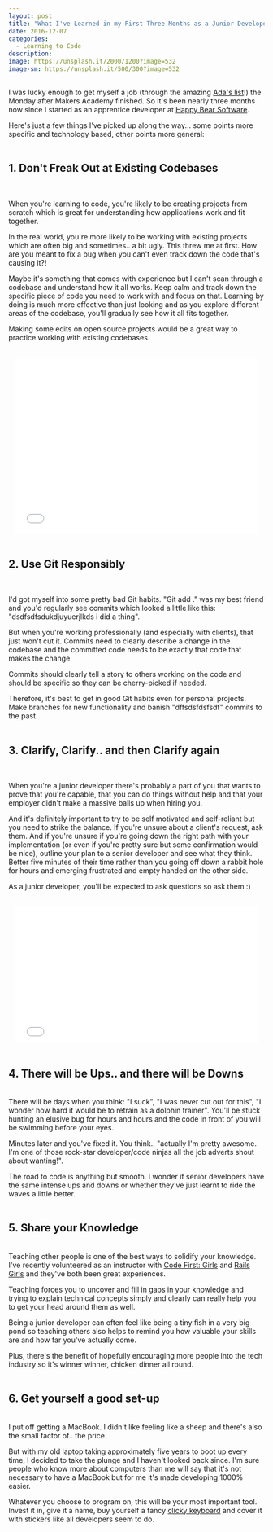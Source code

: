 ```yaml
---
layout: post
title: "What I've Learned in my First Three Months as a Junior Developer"
date: 2016-12-07
categories:
  - Learning to Code
description:
image: https://unsplash.it/2000/1200?image=532
image-sm: https://unsplash.it/500/300?image=532
---
```

I was lucky enough to get myself a job (through the amazing <a href="http://adaslist.co/">Ada's list</a>!) the Monday after Makers Academy finished. So it's been nearly three months now since I started as an apprentice developer at <a href="https://www.happybearsoftware.com/">Happy Bear Software</a>.

Here's just a few things I've picked up along the way... some points more specific and technology based, other points more general:
<br><br>

## 1. Don't Freak Out at Existing Codebases
<br>

When you're learning to code, you're likely to be creating projects from scratch which is great for understanding how applications work and fit together.

In the real world, you're more likely to be working with existing projects which are often big and sometimes.. a bit ugly. This threw me at first. How are you meant to fix a bug when you can't even track down the code that's causing it?!

Maybe it's something that comes with experience but I can't scan through a codebase and understand how it all works. Keep calm and track down the specific piece of code you need to work with and focus on that. Learning by doing is much more effective than just looking and as you explore different areas of the codebase, you'll gradually see how it all fits together.

Making some edits on open source projects would be a great way to practice working with existing codebases.<br><br>

<div style="text-align: center;">
  <iframe src="//giphy.com/embed/SF565FdZWkE12" width="480" height="347" frameBorder="0" align="middle" class="giphy-embed" allowFullScreen></iframe><br><br>
</div>

## 2. Use Git Responsibly
<br>

I'd got myself into some pretty bad Git habits. "Git add ." was my best friend and you'd regularly see commits which looked a little like this: "dsdfsdfsdukdjuyuerjlkds i did a thing".

But when you're working professionally (and especially with clients), that just won't cut it. Commits need to clearly describe a change in the codebase and the committed code needs to be exactly that code that makes the change.

Commits should clearly tell a story to others working on the code and should be specific so they can be cherry-picked if needed.

Therefore, it's best to get in good Git habits even for personal projects. Make branches for new functionality and banish "dffsdsfdsfsdf" commits to the past.<br><br>

## 3. Clarify, Clarify.. and then Clarify again
<br>

When you're a junior developer there's probably a part of you that wants to prove that you're capable, that you can do things without help and that your employer didn't make a massive balls up when hiring you.

And it's definitely important to try to be self motivated and self-reliant but you need to strike the balance. If you're unsure about a client's request, ask them. And if you're unsure if you're going down the right path with your implementation (or even if you're pretty sure but some confirmation would be nice), outline your plan to a senior developer and see what they think. Better five minutes of their time rather than you going off down a rabbit hole for hours and emerging frustrated and empty handed on the other side.

As a junior developer, you'll be expected to ask questions so ask them :)<br><br>

<div style="text-align: center;">
  <iframe src="//giphy.com/embed/R7weSSUjdPdoA" width="480" height="269" text-align:center frameBorder="0" class="giphy-embed" allowFullScreen></iframe><br><br>
</div>

## 4. There will be Ups.. and there will be Downs
<br>
There will be days when you think: "I suck", "I was never cut out for this", "I wonder how hard it would be to retrain as a dolphin trainer". You'll be stuck hunting an elusive bug for hours and hours and the code in front of you will be swimming before your eyes.

Minutes later and you've fixed it. You think.. "actually I'm pretty awesome. I'm one of those rock-star developer/code ninjas all the job adverts shout about wanting!".

The road to code is anything but smooth. I wonder if senior developers have the same intense ups and downs or whether they've just learnt to ride the waves a little better.<br><br>

## 5. Share your Knowledge
<br>
Teaching other people is one of the best ways to solidify your knowledge. I've recently volunteered as an instructor with <a href="http://www.codefirstgirls.org.uk/">Code First: Girls</a> and <a href="http://railsgirls.com/">Rails Girls</a> and they've both been great experiences.

Teaching forces you to uncover and fill in gaps in your knowledge and trying to explain technical concepts simply and clearly can really help you to get your head around them as well.

Being a junior developer can often feel like being a tiny fish in a very big pond so teaching others also helps to remind you how valuable your skills are and how far you've actually come.

Plus, there's the benefit of hopefully encouraging more people into the tech industry so it's winner winner, chicken dinner all round.<br><br>

## 6. Get yourself a good set-up
<br>
I put off getting a MacBook. I didn't like feeling like a sheep and there's also the small factor of.. the price.

But with my old laptop taking approximately five years to boot up every time, I decided to take the plunge and I haven't looked back since. I'm sure people who know more about computers than me will say that it's not necessary to have a MacBook but for me it's made developing 1000% easier.

Whatever you choose to program on, this will be your most important tool. Invest it in, give it a name, buy yourself a fancy <a href="http://uk.pcmag.com/keyboards-products/84334/guide/the-best-mechanical-keyboards-of-2016">clicky keyboard</a> and cover it with stickers like all developers seem to do.
